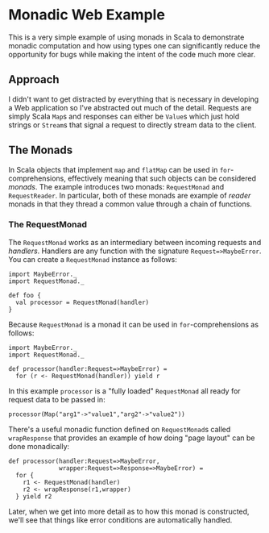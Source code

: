 # Monadic Web Example

This is a very simple example of using monads in Scala to demonstrate monadic computation and how using types one can significantly reduce the opportunity for bugs while making the intent of the code much more clear.

## Approach

I didn't want to get distracted by everything that is necessary in developing a Web application so I've abstracted out much of the detail.  Requests are simply Scala `Map`s and responses can either be `Value`s which just hold strings or `Stream`s that signal a request to directly stream data to the client.

## The Monads

In Scala objects that implement `map` and `flatMap` can be used in `for`-comprehensions, effectively meaning that such objects can be considered *monads*.  The example introduces two monads: `RequestMonad` and `RequestReader`.  In particular, both of these monads are example of *reader* monads in that they thread a common value through a chain of functions.

### The RequestMonad

The `RequestMonad` works as an intermediary between incoming requests and *handlers*. Handlers are any function with the signature `Request=>MaybeError`.  You can create a `RequestMonad` instance as follows:

    import MaybeError._
    import RequestMonad._
    
    def foo {
      val processor = RequestMonad(handler)
    }
    
Because `RequestMonad` is a monad it can be used in `for`-comprehensions as follows:

    import MaybeError._
    import RequestMonad._
    
    def processor(handler:Request=>MaybeError) =
      for (r <- RequestMonad(handler)) yield r

In this example `processor` is a "fully loaded" `RequestMonad` all ready for request data to be passed in:

    processor(Map("arg1"->"value1","arg2"->"value2"))
    
There's a useful monadic function defined on `RequestMonad`s called `wrapResponse` that provides an example of how doing "page layout" can be done monadically:

    def processor(handler:Request=>MaybeError,
                  wrapper:Request=>Response=>MaybeError) =
      for {
        r1 <- RequestMonad(handler)
        r2 <- wrapResponse(r1,wrapper)
      } yield r2

Later, when we get into more detail as to how this monad is constructed, we'll see that things like error conditions are automatically handled.


